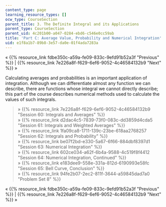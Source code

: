 ```yaml
---
content_type: page
learning_resource_types: []
ocw_type: CourseSection
parent_title: 3. The Definite Integral and its Applications
parent_type: CourseSection
parent_uid: 4c201b00-a047-0284-ebd6-c546e0cc59ab
title: 'Part C: Average Value, Probability and Numerical Integration'
uid: e1f8a1b7-89b8-3e57-da0e-01f4ada7283a
---
```


« {{% resource_link fdbe350c-a59a-fe09-833c-9efd91b52a3f "Previous" %}} | {{% resource_link 7e226a8f-f629-6ef6-9052-4c46584132b9 "Next" %}} »

Calculating averages and probabilities is an important application of integration. Although we can differentiate almost any function we can describe, there are functions whose integral we cannot directly describe; this part of the course describes numerical methods used to calculate the values of such integrals.

> » {{% resource_link 7e226a8f-f629-6ef6-9052-4c46584132b9 "Session 60: Integrals and Averages" %}}  
> » {{% resource_link d2dac4c5-7839-73f0-083c-dd3859d4cda5 "Session 61: Integrals and Weighted Averages" %}}  
> » {{% resource_link 1fa09ca8-1711-139c-23be-618aa2768257 "Session 62: Integrals and Probability" %}}  
> » {{% resource_link be07f2bd-e330-5a67-6f66-884dbf8397d1 "Session 63: Numerical Integration" %}}  
> » {{% resource_link 602ce034-a62f-6b4a-9588-4c519f8f4412 "Session 64: Numerical Integration, Continued" %}}  
> » {{% resource_link e183dee9-558e-331a-812d-6190993e58fc "Session 65: Bell Curve, Conclusion" %}}  
> » {{% resource_link 94fe2b07-2ec2-811f-3644-a59845dad7a0 "Problem Set 8" %}}

« {{% resource_link fdbe350c-a59a-fe09-833c-9efd91b52a3f "Previous" %}} | {{% resource_link 7e226a8f-f629-6ef6-9052-4c46584132b9 "Next" %}} »